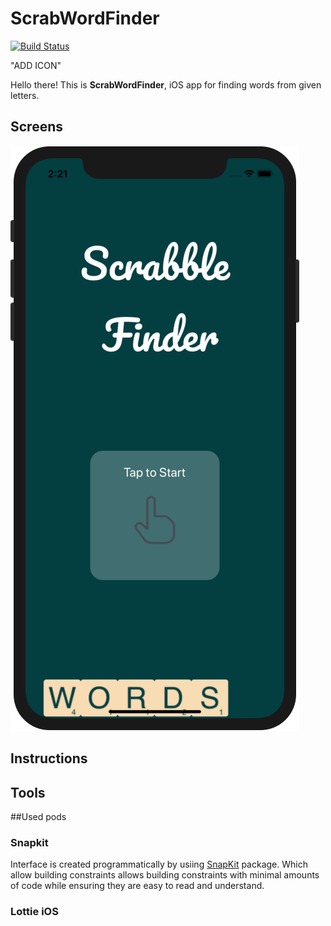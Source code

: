 # ScrabWordFinder

[![Build Status](https://travis-ci.com/p-dobrzynski-IOS/ScrabWordFinder.svg?branch=master)](https://travis-ci.com/p-dobrzynski-IOS/ScrabWordFinder)

"ADD ICON"

Hello there! This is **ScrabWordFinder**, iOS app for finding words from given letters.

## Screens

![Alt text](/screens/ScrabWordFinder_01.png?raw=true "Optional Title")

## Instructions

## Tools

##Used pods

### Snapkit

Interface is created programmatically by usiing [SnapKit](https://github.com/SnapKit/SnapKit) package. Which allow building constraints allows building constraints with minimal amounts of code while ensuring they are easy to read and understand.

### Lottie iOS

